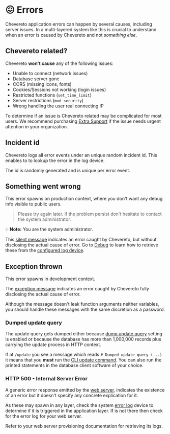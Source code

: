 # 😖 Errors

Chevereto application errors can happen by several causes, including server issues. In a multi-layered system like this is crucial to understand when an error is caused by Chevereto and not *something else*.

## Chevereto related?

Chevereto **won't cause** any of the following issues:

* Unable to connect (network issues)
* Database server gone
* CORS (missing icons, fonts)
* Cookies/Sessions not working (login issues)
* Restricted functions (`set_time_limit`)
* Server restrictions (`mod_security`)
* Wrong handling the user real connecting IP

To determine if an issue is Chevereto related may be complicated for most users. We recommend purchasing [Extra Support](https://chevereto.com/panel/support) if the issue needs urgent attention in your organization.

## Incident id

Chevereto logs all error events under an unique random incident id. This enables to to lookup the error in the log device.

The id is randomly generated and is unique per error event.

## Something went wrong

 This error spawns on production context, where you don't want any debug info visible to public users.

> Please try again later. If the problem persist don't hesitate to contact the system administrator.

💡 **Note:** You are the system administrator.

This [silent message](https://chevere.github.io/throwable-handler/demo/output/html-silent.html) indicates an error caught by Chevereto, but without disclosing the actual cause of error. Go to [Debug](../../developer/how-to/debug.md) to learn how to retrieve these from the [configured log device](../configuration/environment.md#error-logging-variables).

## Exception thrown

This error spawns in development context.

The [exception message](https://chevere.github.io/throwable-handler/demo/output/html.html) indicates an error caught by Chevereto fully disclosing the actual cause of error.

Although the message doesn't leak function arguments neither variables, you should handle these messages with the same discretion as a password.

### Dumped update query

The update query gets dumped either because [dump update query](https://v4-admin.chevereto.com/settings/system.html#dump-update-query) setting is enabled or because the database has more than 1,000,000 records plus carrying the update process in HTTP context.

If at `/update` you see a message which reads `# Dumped update query (...)` it means that you **must** run the [CLI update command](cli.md#update). You can also run the printed statements in the database client software of your choice.

### HTTP 500 - Internal Server Error

A generic error response emitted by the [web server](../stack/web-server.md), indicates the existence of an error but it doesn't specify any concrete explication for it.

As these may spawn in any layer, check the system [error log](../../developer/how-to/debug.md#accessing-logs) device to determine if it is triggered in the application layer. If is not there then check for the error log for your web server.

Refer to your web server provisioning documentation for retrieving its logs.

